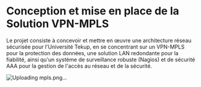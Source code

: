 # Conception et mise en place de la Solution VPN-MPLS

Le projet consiste à concevoir et mettre en œuvre une architecture réseau sécurisée pour l'Université Tekup, en se concentrant sur un VPN-MPLS pour la protection des données, une solution LAN redondante pour la fiabilité, ainsi qu'un système de surveillance robuste (Nagios) et de sécurité AAA pour la gestion de l'accès au réseau et de la sécurité.


![Uploading mpls.png…]()



